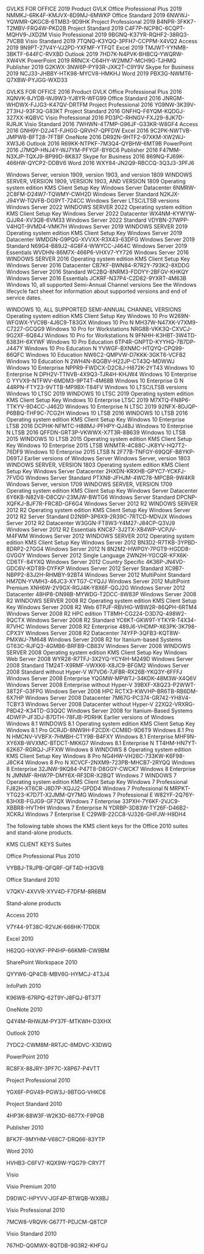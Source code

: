 
GVLKS FOR OFFICE 2019
Product	GVLK
Office Professional Plus 2019
NMMKJ-6RK4F-KMJVX-8D9MJ-6MWKP
Office Standard 2019
6NWWJ-YQWMR-QKGCB-6TMB3-9D9HK
Project Professional 2019
B4NPR-3FKK7-T2MBV-FRQ4W-PKD2B
Project Standard 2019
C4F7P-NCP8C-6CQPT-MQHV9-JXD2M
Visio Professional 2019
9BGNQ-K37YR-RQHF2-38RQ3-7VCBB
Visio Standard 2019
7TQNQ-K3YQQ-3PFH7-CCPPM-X4VQ2
Access 2019
9N9PT-27V4Y-VJ2PD-YXFMF-YTFQT
Excel 2019
TMJWT-YYNMB-3BKTF-644FC-RVXBD
Outlook 2019
7HD7K-N4PVK-BHBCQ-YWQRW-XW4VK
PowerPoint 2019
RRNCX-C64HY-W2MM7-MCH9G-TJHMQ
Publisher 2019
G2KWX-3NW6P-PY93R-JXK2T-C9Y9V
Skype for Business 2019
NCJ33-JHBBY-HTK98-MYCV8-HMKHJ
Word 2019
PBX3G-NWMT6-Q7XBW-PYJGG-WXD33

GVLKS FOR OFFICE 2016
Product	GVLK
Office Professional Plus 2016
XQNVK-8JYDB-WJ9W3-YJ8YR-WFG99
Office Standard 2016
JNRGM-WHDWX-FJJG3-K47QV-DRTFM
Project Professional 2016
YG9NW-3K39V-2T3HJ-93F3Q-G83KT
Project Standard 2016
GNFHQ-F6YQM-KQDGJ-327XX-KQBVC
Visio Professional 2016
PD3PC-RHNGV-FXJ29-8JK7D-RJRJK
Visio Standard 2016
7WHWN-4T7MP-G96JF-G33KR-W8GF4
Access 2016
GNH9Y-D2J4T-FJHGG-QRVH7-QPFDW
Excel 2016
9C2PK-NWTVB-JMPW8-BFT28-7FTBF
OneNote 2016
DR92N-9HTF2-97XKM-XW2WJ-XW3J6
Outlook 2016
R69KK-NTPKF-7M3Q4-QYBHW-6MT9B
PowerPoint 2016
J7MQP-HNJ4Y-WJ7YM-PFYGF-BY6C6
Publisher 2016
F47MM-N3XJP-TQXJ9-BP99D-8K837
Skype for Business 2016
869NQ-FJ69K-466HW-QYCP2-DDBV6
Word 2016
WXY84-JN2Q9-RBCCQ-3Q3J3-3PFJ6

Windows Server, version 1909, version 1903, and version 1809
WINDOWS SERVER, VERSION 1909, VERSION 1903, AND VERSION 1809
Operating system edition	KMS Client Setup Key
Windows Server Datacenter	6NMRW-2C8FM-D24W7-TQWMY-CWH2D
Windows Server Standard	N2KJX-J94YW-TQVFB-DG9YT-724CC
Windows Server LTSC/LTSB versions
Windows Server 2022
WINDOWS SERVER 2022
Operating system edition	KMS Client Setup Key
Windows Server 2022 Datacenter	WX4NM-KYWYW-QJJR4-XV3QB-6VM33
Windows Server 2022 Standard	VDYBN-27WPP-V4HQT-9VMD4-VMK7H
Windows Server 2019
WINDOWS SERVER 2019
Operating system edition	KMS Client Setup Key
Windows Server 2019 Datacenter	WMDGN-G9PQG-XVVXX-R3X43-63DFG
Windows Server 2019 Standard	N69G4-B89J2-4G8F4-WWYCC-J464C
Windows Server 2019 Essentials	WVDHN-86M7X-466P6-VHXV7-YY726
Windows Server 2016
WINDOWS SERVER 2016
Operating system edition	KMS Client Setup Key
Windows Server 2016 Datacenter	CB7KF-BWN84-R7R2Y-793K2-8XDDG
Windows Server 2016 Standard	WC2BQ-8NRM3-FDDYY-2BFGV-KHKQY
Windows Server 2016 Essentials	JCKRF-N37P4-C2D82-9YXRT-4M63B
Windows 10, all supported Semi-Annual Channel versions
See the Windows lifecycle fact sheet for information about supported versions and end of service dates.

WINDOWS 10, ALL SUPPORTED SEMI-ANNUAL CHANNEL VERSIONS
Operating system edition	KMS Client Setup Key
Windows 10 Pro	W269N-WFGWX-YVC9B-4J6C9-T83GX
Windows 10 Pro N	MH37W-N47XK-V7XM9-C7227-GCQG9
Windows 10 Pro for Workstations	NRG8B-VKK3Q-CXVCJ-9G2XF-6Q84J
Windows 10 Pro for Workstations N	9FNHH-K3HBT-3W4TD-6383H-6XYWF
Windows 10 Pro Education	6TP4R-GNPTD-KYYHQ-7B7DP-J447Y
Windows 10 Pro Education N	YVWGF-BXNMC-HTQYQ-CPQ99-66QFC
Windows 10 Education	NW6C2-QMPVW-D7KKK-3GKT6-VCFB2
Windows 10 Education N	2WH4N-8QGBV-H22JP-CT43Q-MDWWJ
Windows 10 Enterprise	NPPR9-FWDCX-D2C8J-H872K-2YT43
Windows 10 Enterprise N	DPH2V-TTNVB-4X9Q3-TJR4H-KHJW4
Windows 10 Enterprise G	YYVX9-NTFWV-6MDM3-9PT4T-4M68B
Windows 10 Enterprise G N	44RPN-FTY23-9VTTB-MP9BX-T84FV
Windows 10 LTSC/LTSB versions
Windows 10 LTSC 2019
WINDOWS 10 LTSC 2019
Operating system edition	KMS Client Setup Key
Windows 10 Enterprise LTSC 2019	M7XTQ-FN8P6-TTKYV-9D4CC-J462D
Windows 10 Enterprise N LTSC 2019	92NFX-8DJQP-P6BBQ-THF9C-7CG2H
Windows 10 LTSB 2016
WINDOWS 10 LTSB 2016
Operating system edition	KMS Client Setup Key
Windows 10 Enterprise LTSB 2016	DCPHK-NFMTC-H88MJ-PFHPY-QJ4BJ
Windows 10 Enterprise N LTSB 2016	QFFDN-GRT3P-VKWWX-X7T3R-8B639
Windows 10 LTSB 2015
WINDOWS 10 LTSB 2015
Operating system edition	KMS Client Setup Key
Windows 10 Enterprise 2015 LTSB	WNMTR-4C88C-JK8YV-HQ7T2-76DF9
Windows 10 Enterprise 2015 LTSB N	2F77B-TNFGY-69QQF-B8YKP-D69TJ
Earlier versions of Windows Server
Windows Server, version 1803
WINDOWS SERVER, VERSION 1803
Operating system edition	KMS Client Setup Key
Windows Server Datacenter	2HXDN-KRXHB-GPYC7-YCKFJ-7FVDG
Windows Server Standard	PTXN8-JFHJM-4WC78-MPCBR-9W4KR
Windows Server, version 1709
WINDOWS SERVER, VERSION 1709
Operating system edition	KMS Client Setup Key
Windows Server Datacenter	6Y6KB-N82V8-D8CQV-23MJW-BWTG6
Windows Server Standard	DPCNP-XQFKJ-BJF7R-FRC8D-GF6G4
Windows Server 2012 R2
WINDOWS SERVER 2012 R2
Operating system edition	KMS Client Setup Key
Windows Server 2012 R2 Server Standard	D2N9P-3P6X9-2R39C-7RTCD-MDVJX
Windows Server 2012 R2 Datacenter	W3GGN-FT8W3-Y4M27-J84CP-Q3VJ9
Windows Server 2012 R2 Essentials	KNC87-3J2TX-XB4WP-VCPJV-M4FWM
Windows Server 2012
WINDOWS SERVER 2012
Operating system edition	KMS Client Setup Key
Windows Server 2012	BN3D2-R7TKB-3YPBD-8DRP2-27GG4
Windows Server 2012 N	8N2M2-HWPGY-7PGT9-HGDD8-GVGGY
Windows Server 2012 Single Language	2WN2H-YGCQR-KFX6K-CD6TF-84YXQ
Windows Server 2012 Country Specific	4K36P-JN4VD-GDC6V-KDT89-DYFKP
Windows Server 2012 Server Standard	XC9B7-NBPP2-83J2H-RHMBY-92BT4
Windows Server 2012 MultiPoint Standard	HM7DN-YVMH3-46JC3-XYTG7-CYQJJ
Windows Server 2012 MultiPoint Premium	XNH6W-2V9GX-RGJ4K-Y8X6F-QGJ2G
Windows Server 2012 Datacenter	48HP8-DN98B-MYWDG-T2DCC-8W83P
Windows Server 2008 R2
WINDOWS SERVER 2008 R2
Operating system edition	KMS Client Setup Key
Windows Server 2008 R2 Web	6TPJF-RBVHG-WBW2R-86QPH-6RTM4
Windows Server 2008 R2 HPC edition	TT8MH-CG224-D3D7Q-498W2-9QCTX
Windows Server 2008 R2 Standard	YC6KT-GKW9T-YTKYR-T4X34-R7VHC
Windows Server 2008 R2 Enterprise	489J6-VHDMP-X63PK-3K798-CPX3Y
Windows Server 2008 R2 Datacenter	74YFP-3QFB3-KQT8W-PMXWJ-7M648
Windows Server 2008 R2 for Itanium-based Systems	GT63C-RJFQ3-4GMB6-BRFB9-CB83V
Windows Server 2008
WINDOWS SERVER 2008
Operating system edition	KMS Client Setup Key
Windows Web Server 2008	WYR28-R7TFJ-3X2YQ-YCY4H-M249D
Windows Server 2008 Standard	TM24T-X9RMF-VWXK6-X8JC9-BFGM2
Windows Server 2008 Standard without Hyper-V	W7VD6-7JFBR-RX26B-YKQ3Y-6FFFJ
Windows Server 2008 Enterprise	YQGMW-MPWTJ-34KDK-48M3W-X4Q6V
Windows Server 2008 Enterprise without Hyper-V	39BXF-X8Q23-P2WWT-38T2F-G3FPG
Windows Server 2008 HPC	RCTX3-KWVHP-BR6TB-RB6DM-6X7HP
Windows Server 2008 Datacenter	7M67G-PC374-GR742-YH8V4-TCBY3
Windows Server 2008 Datacenter without Hyper-V	22XQ2-VRXRG-P8D42-K34TD-G3QQC
Windows Server 2008 for Itanium-Based Systems	4DWFP-JF3DJ-B7DTH-78FJB-PDRHK
Earlier versions of Windows
Windows 8.1
WINDOWS 8.1
Operating system edition	KMS Client Setup Key
Windows 8.1 Pro	GCRJD-8NW9H-F2CDX-CCM8D-9D6T9
Windows 8.1 Pro N	HMCNV-VVBFX-7HMBH-CTY9B-B4FXY
Windows 8.1 Enterprise	MHF9N-XY6XB-WVXMC-BTDCT-MKKG7
Windows 8.1 Enterprise N	TT4HM-HN7YT-62K67-RGRQJ-JFFXW
Windows 8
WINDOWS 8
Operating system edition	KMS Client Setup Key
Windows 8 Pro	NG4HW-VH26C-733KW-K6F98-J8CK4
Windows 8 Pro N	XCVCF-2NXM9-723PB-MHCB7-2RYQQ
Windows 8 Enterprise	32JNW-9KQ84-P47T8-D8GGY-CWCK7
Windows 8 Enterprise N	JMNMF-RHW7P-DMY6X-RF3DR-X2BQT
Windows 7
WINDOWS 7
Operating system edition	KMS Client Setup Key
Windows 7 Professional	FJ82H-XT6CR-J8D7P-XQJJ2-GPDD4
Windows 7 Professional N	MRPKT-YTG23-K7D7T-X2JMM-QY7MG
Windows 7 Professional E	W82YF-2Q76Y-63HXB-FGJG9-GF7QX
Windows 7 Enterprise	33PXH-7Y6KF-2VJC9-XBBR8-HVTHH
Windows 7 Enterprise N	YDRBP-3D83W-TY26F-D46B2-XCKRJ
Windows 7 Enterprise E	C29WB-22CC8-VJ326-GHFJW-H9DH4

The following table shows the KMS client keys for the Office 2010 suites and stand-alone products.

KMS CLIENT KEYS
Suites

Office Professional Plus 2010

VYBBJ-TRJPB-QFQRF-QFT4D-H3GVB

Office Standard 2010

V7QKV-4XVVR-XYV4D-F7DFM-8R6BM

Stand-alone products

Access 2010

V7Y44-9T38C-R2VJK-666HK-T7DDX

Excel 2010

H62QG-HXVKF-PP4HP-66KMR-CW9BM

SharePoint Workspace 2010

QYYW6-QP4CB-MBV6G-HYMCJ-4T3J4

InfoPath 2010

K96W8-67RPQ-62T9Y-J8FQJ-BT37T

OneNote 2010

Q4Y4M-RHWJM-PY37F-MTKWH-D3XHX

Outlook 2010

7YDC2-CWM8M-RRTJC-8MDVC-X3DWQ

PowerPoint 2010

RC8FX-88JRY-3PF7C-X8P67-P4VTT

Project Professional 2010

YGX6F-PGV49-PGW3J-9BTGG-VHKC6

Project Standard 2010

4HP3K-88W3F-W2K3D-6677X-F9PGB

Publisher 2010

BFK7F-9MYHM-V68C7-DRQ66-83YTP

Word 2010

HVHB3-C6FV7-KQX9W-YQG79-CRY7T

Visio

Visio Premium 2010

D9DWC-HPYVV-JGF4P-BTWQB-WX8BJ

Visio Professional 2010

7MCW8-VRQVK-G677T-PDJCM-Q8TCP

Visio Standard 2010

767HD-QGMWX-8QTDB-9G3R2-KHFGJ
